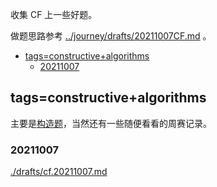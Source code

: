 收集 CF 上一些好题。

做题思路参考 [../journey/drafts/20211007CF.md](../journey/drafts/20211007CF.md) 。

<!-- @import "[TOC]" {cmd="toc" depthFrom=1 depthTo=6 orderedList=false} -->

<!-- code_chunk_output -->

- [tags=constructive+algorithms](#tagsconstructivealgorithms)
  - [20211007](#20211007)

<!-- /code_chunk_output -->

## tags=constructive+algorithms

主要是[构造题](https://codeforces.com/problemset?order=BY_RATING_ASC&tags=constructive+algorithms)，当然还有一些随便看看的周赛记录。

### 20211007
[./drafts/cf.20211007.md](./drafts/cf.20211007.md)

